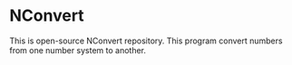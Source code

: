 # NConvert
This is open-source NConvert repository. This program convert numbers from one number system to another.
